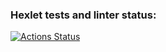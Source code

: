 ### Hexlet tests and linter status:
[![Actions Status](https://github.com/oiv90/python-project-49/actions/workflows/hexlet-check.yml/badge.svg)](https://github.com/oiv90/python-project-49/actions)